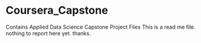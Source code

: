 # Coursera_Capstone
Contains Applied Data Science Capstone Project Files
This is a read me file. nothing to report here yet. thanks. 
